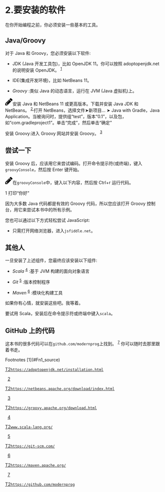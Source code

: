 # 2.要安装的软件

在你开始编程之前，你必须安装一些基本的工具。

## Java/Groovy

对于 Java 和 Groovy，您必须安装以下软件:

*   JDK (Java 开发工具包)，比如 OpenJDK 11。你可以按照 adoptopenjdk.net 的说明安装 OpenJDK。 <sup>[1](#Fn1)</sup>

*   IDE(集成开发环境)，比如 NetBeans 11。

*   *Groovy* :类似 Java 的动态语言，运行在 JVM (Java 虚拟机)上。

![img/435475_2_En_2_Figa_HTML.jpg](img/435475_2_En_2_Figa_HTML.jpg)安装 Java 和 NetBeans 11 或更高版本。下载并安装 Java JDK 和 NetBeans。 <sup>[ 2 ](#Fn2)</sup> 打开 NetBeans，选择文件➤新项目… ➤ Java with Gradle，Java Application。当被询问时，提供组“test”，版本“0.1”，以及包，如“com.gradleproject1”。单击“完成”，然后单击“确定”

安装 Groovy:进入 Groovy 网站并安装 Groovy。 <sup>[3](#Fn3)</sup>

## 尝试一下

安装 Groovy 后，应该用它来尝试编码。打开命令提示符(或终端)，键入`groovyConsole`，然后按 Enter 键开始。

![img/435475_2_En_2_Figb_HTML.jpg](img/435475_2_En_2_Figb_HTML.jpg)在`groovyConsole`中，键入以下内容，然后按 Ctrl+r 运行代码。

1 打印“你好”

因为大多数 Java 代码都是有效的 Groovy 代码，所以您应该打开 Groovy 控制台，用它来尝试本书中的所有示例。

您也可以通过以下方式轻松尝试 JavaScript:

*   只需打开网络浏览器，进入`jsfiddle.net`。

## 其他人

一旦安装了上述组件，您最终应该安装以下组件:

*   *Scala* <sup>[4](#Fn4)</sup> :基于 JVM 构建的面向对象语言

*   *Git* <sup>[5](#Fn5)</sup> :版本控制程序

*   *Maven* <sup>[6](#Fn6)</sup> :模块化构建工具

如果你有心情，就安装这些吧。我等着。

要试用 Scala，安装后在命令提示符或终端中键入`scala`。

## GitHub 上的代码

这本书的很多代码可以在`github.com/modernprog`上找到。 <sup>[7](#Fn7)</sup> 你可以随时去那里跟着书走。

<aside aria-label="Footnotes" class="FootnoteSection" epub:type="footnotes">Footnotes [1](#Fn1_source)

[T2`https://adoptopenjdk.net/installation.html`](https://adoptopenjdk.net/installation.html)

  [2](#Fn2_source)

[T2`https://netbeans.apache.org/download/index.html`](https://netbeans.apache.org/download/index.html)

  [3](#Fn3_source)

[T2`https://groovy.apache.org/download.html`](https://groovy.apache.org/download.html)

  [4](#Fn4_source)

[T2`www.scala-lang.org/`](http://www.scala-lang.org/)

  [5](#Fn5_source)

[T2`https://git-scm.com/`](https://git-scm.com/)

  [6](#Fn6_source)

[T2`https://maven.apache.org/`](https://maven.apache.org/)

  [7](#Fn7_source)

[T2`https://github.com/modernprog`](https://github.com/modernprog)

 </aside>